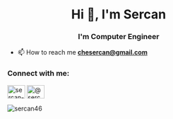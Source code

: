 <h1 align="center">Hi 👋, I'm Sercan</h1>
<h3 align="center">I'm Computer Engineer</h3>



- 📫 How to reach me **chesercan@gmail.com**

<h3 align="left">Connect with me:</h3>
<p align="left">
<a href="https://linkedin.com/in/sercan-özbek-548163151" target="blank"><img align="center" src="https://cdn.jsdelivr.net/npm/simple-icons@3.0.1/icons/linkedin.svg" alt="sercan-özbek-548163151" height="30" width="40" /></a>
 <a href="https://medium.com/@sercanozbek" target="blank"><img align="center" src="https://cdn.jsdelivr.net/npm/simple-icons@3.0.1/icons/medium.svg" alt="@sercanozbek" height="30" width="40" /></a>
</p>



<p><img align="left" src="https://github-readme-stats.vercel.app/api/top-langs?username=sercan46&show_icons=true&locale=en&layout=compact" alt="sercan46" /></p>
